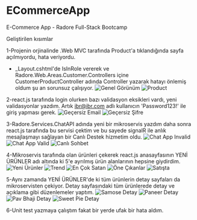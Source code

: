 # ECommerceApp
E-Commerce App - Radore Full-Stack Bootcamp

Geliştirilen kısımlar

1-Projenin orjinalinde .Web MVC tarafında Product'a tıklandığında sayfa açılmıyordu, hata veriyordu. 
+ _Layout.cshtml'de IsInRole vererek ve Radore.Web.Areas.Customer.Controllers içine CustomerProductController adında Controller yazarak hatayı önlemiş oldum şu an sorunsuz çalışıyor.
![Genel Görünüm](1_genelgorunum.JPG)
![Product](2_product.JPG)

2-react.js tarafında login olurken bazı validasyon eksikleri vardı, yeni validasyonlar yazdım. Artık ibr@ibr.com adlı kullanıcın 'Password123!' ile giriş yapması gerek.
![Geçersiz Email](3_gecersizemail.JPG)
![Geçersiz Şifre](4_gecersizsifre.JPG)

3-Radore.Services.ChatAPI adında yeni bir mikroservis yazdım daha sonra react.js tarafında bu servisi çektim ve bu sayede signalR ile anlık mesajlaşmayı sağlayan bir Canlı Destek hizmetim oldu.
![Chat App Invalid](5_chatappinvalid.JPG)
![Chat App Valid](6_chatappvalid.JPG)
![Canlı Sohbet](7_canlısohbet.JPG)


4-Mikroservis tarafında olan ürünleri çekerek react.js anasayfasının YENİ ÜRÜNLER adı altında ki 5'e ayrılmış ürün alanlarının hepsine giydirdim.
![Yeni Ürünler](8_yeniurunler.JPG)
![Trend](9_trend.JPG)
![En Çok Satan](10_encoksatan.JPG)
![Öne Çıkanlar](11_onecikanlar.JPG)
![Satışta](12_satısta.JPG)

5-Aynı zamanda YENİ ÜRÜNLER'de ki tüm ürünlerin detay sayfaları da mikroservisten çekiyor. Detay sayfasındaki tüm ürünlerede detay ve açıklama gibi düzenlemeler yaptım.
![Samose Detay](13_samosadetay.JPG)
![Paneer Detay](14_paneerdetay.JPG)
![Pav Bhaji Detay](15_pavbhajidetay.JPG)
![Sweet Pie Detay](16_sweetpiedetay.JPG)

6-Unit test yazmaya çalıştım fakat bir yerde ufak bir hata aldım.